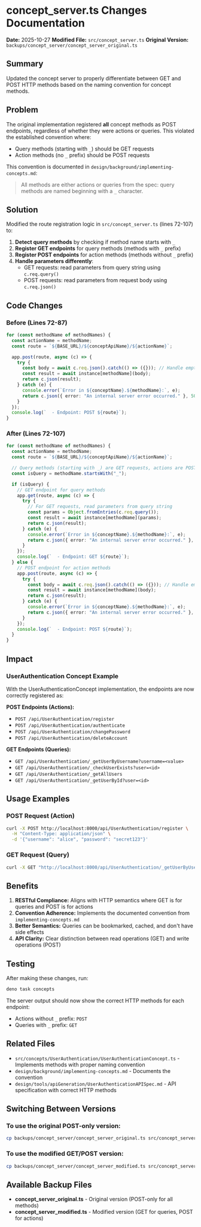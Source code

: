 # concept_server.ts Changes Documentation

**Date:** 2025-10-27
**Modified File:** `src/concept_server.ts`
**Original Version:** `backups/concept_server/concept_server_original.ts`

## Summary

Updated the concept server to properly differentiate between GET and POST HTTP methods based on the naming convention for concept methods.

## Problem

The original implementation registered **all** concept methods as POST endpoints, regardless of whether they were actions or queries. This violated the established convention where:
- Query methods (starting with `_`) should be GET requests
- Action methods (no `_` prefix) should be POST requests

This convention is documented in `design/background/implementing-concepts.md`:
> All methods are either actions or queries from the spec: query methods are named beginning with a `_` character.

## Solution

Modified the route registration logic in `src/concept_server.ts` (lines 72-107) to:

1. **Detect query methods** by checking if method name starts with `_`
2. **Register GET endpoints** for query methods (methods with `_` prefix)
3. **Register POST endpoints** for action methods (methods without `_` prefix)
4. **Handle parameters differently**:
   - GET requests: read parameters from query string using `c.req.query()`
   - POST requests: read parameters from request body using `c.req.json()`

## Code Changes

### Before (Lines 72-87)

```typescript
for (const methodName of methodNames) {
  const actionName = methodName;
  const route = `${BASE_URL}/${conceptApiName}/${actionName}`;

  app.post(route, async (c) => {
    try {
      const body = await c.req.json().catch(() => ({})); // Handle empty body
      const result = await instance[methodName](body);
      return c.json(result);
    } catch (e) {
      console.error(`Error in ${conceptName}.${methodName}:`, e);
      return c.json({ error: "An internal server error occurred." }, 500);
    }
  });
  console.log(`  - Endpoint: POST ${route}`);
}
```

### After (Lines 72-107)

```typescript
for (const methodName of methodNames) {
  const actionName = methodName;
  const route = `${BASE_URL}/${conceptApiName}/${actionName}`;

  // Query methods (starting with _) are GET requests, actions are POST
  const isQuery = methodName.startsWith("_");

  if (isQuery) {
    // GET endpoint for query methods
    app.get(route, async (c) => {
      try {
        // For GET requests, read parameters from query string
        const params = Object.fromEntries(c.req.query());
        const result = await instance[methodName](params);
        return c.json(result);
      } catch (e) {
        console.error(`Error in ${conceptName}.${methodName}:`, e);
        return c.json({ error: "An internal server error occurred." }, 500);
      }
    });
    console.log(`  - Endpoint: GET ${route}`);
  } else {
    // POST endpoint for action methods
    app.post(route, async (c) => {
      try {
        const body = await c.req.json().catch(() => ({})); // Handle empty body
        const result = await instance[methodName](body);
        return c.json(result);
      } catch (e) {
        console.error(`Error in ${conceptName}.${methodName}:`, e);
        return c.json({ error: "An internal server error occurred." }, 500);
      }
    });
    console.log(`  - Endpoint: POST ${route}`);
  }
}
```

## Impact

### UserAuthentication Concept Example

With the UserAuthenticationConcept implementation, the endpoints are now correctly registered as:

**POST Endpoints (Actions):**
- `POST /api/UserAuthentication/register`
- `POST /api/UserAuthentication/authenticate`
- `POST /api/UserAuthentication/changePassword`
- `POST /api/UserAuthentication/deleteAccount`

**GET Endpoints (Queries):**
- `GET /api/UserAuthentication/_getUserByUsername?username=<value>`
- `GET /api/UserAuthentication/_checkUserExists?user=<id>`
- `GET /api/UserAuthentication/_getAllUsers`
- `GET /api/UserAuthentication/_getUserById?user=<id>`

## Usage Examples

### POST Request (Action)
```bash
curl -X POST http://localhost:8000/api/UserAuthentication/register \
  -H "Content-Type: application/json" \
  -d '{"username": "alice", "password": "secret123"}'
```

### GET Request (Query)
```bash
curl -X GET "http://localhost:8000/api/UserAuthentication/_getUserByUsername?username=alice"
```

## Benefits

1. **RESTful Compliance:** Aligns with HTTP semantics where GET is for queries and POST is for actions
2. **Convention Adherence:** Implements the documented convention from `implementing-concepts.md`
3. **Better Semantics:** Queries can be bookmarked, cached, and don't have side effects
4. **API Clarity:** Clear distinction between read operations (GET) and write operations (POST)

## Testing

After making these changes, run:
```bash
deno task concepts
```

The server output should now show the correct HTTP methods for each endpoint:
- Actions without `_` prefix: `POST`
- Queries with `_` prefix: `GET`

## Related Files

- `src/concepts/UserAuthentication/UserAuthenticationConcept.ts` - Implements methods with proper naming convention
- `design/background/implementing-concepts.md` - Documents the convention
- `design/tools/apiGeneration/UserAuthenticationAPISpec.md` - API specification with correct HTTP methods

## Switching Between Versions

### To use the original POST-only version:
```bash
cp backups/concept_server/concept_server_original.ts src/concept_server.ts
```

### To use the modified GET/POST version:
```bash
cp backups/concept_server/concept_server_modified.ts src/concept_server.ts
```

## Available Backup Files

- **concept_server_original.ts** - Original version (POST-only for all methods)
- **concept_server_modified.ts** - Modified version (GET for queries, POST for actions)
